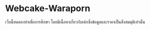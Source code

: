 # Webcake-Waraporn

เว็บนี้ทดลองทำเพื่อการศึกษา โดยมีเนื้อหาเกี่ยวกับเค้กซึ่งข้อมูลและราคาเป็นสิ่งสมมุติเท่านั้น